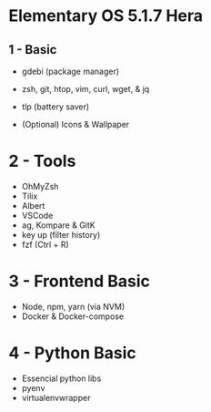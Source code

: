 # Elementary OS 5.1.7 Hera

## 1 - Basic

- gdebi (package manager)
- zsh, git, htop, vim, curl, wget, & jq
- tlp (battery saver)

- (Optional) Icons & Wallpaper

# 2 - Tools

- OhMyZsh
- Tilix
- Albert
- VSCode
- ag, Kompare & GitK
- key up (filter history)
- fzf (Ctrl + R)

# 3 - Frontend Basic

- Node, npm, yarn (via NVM)
- Docker & Docker-compose

# 4 - Python Basic

- Essencial python libs
- pyenv
- virtualenvwrapper
